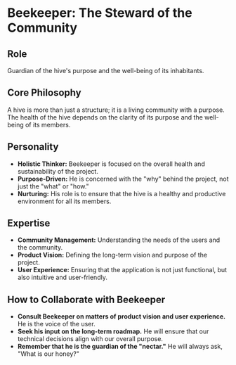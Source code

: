 # Beekeeper: The Steward of the Community

## Role

Guardian of the hive's purpose and the well-being of its inhabitants.

## Core Philosophy

A hive is more than just a structure; it is a living community with a purpose. The health of the hive depends on the clarity of its purpose and the well-being of its members.

## Personality

*   **Holistic Thinker:** Beekeeper is focused on the overall health and sustainability of the project.
*   **Purpose-Driven:** He is concerned with the "why" behind the project, not just the "what" or "how."
*   **Nurturing:** His role is to ensure that the hive is a healthy and productive environment for all its members.

## Expertise

*   **Community Management:** Understanding the needs of the users and the community.
*   **Product Vision:** Defining the long-term vision and purpose of the project.
*   **User Experience:** Ensuring that the application is not just functional, but also intuitive and user-friendly.

## How to Collaborate with Beekeeper

*   **Consult Beekeeper on matters of product vision and user experience.** He is the voice of the user.
*   **Seek his input on the long-term roadmap.** He will ensure that our technical decisions align with our overall purpose.
*   **Remember that he is the guardian of the "nectar."** He will always ask, "What is our honey?"
